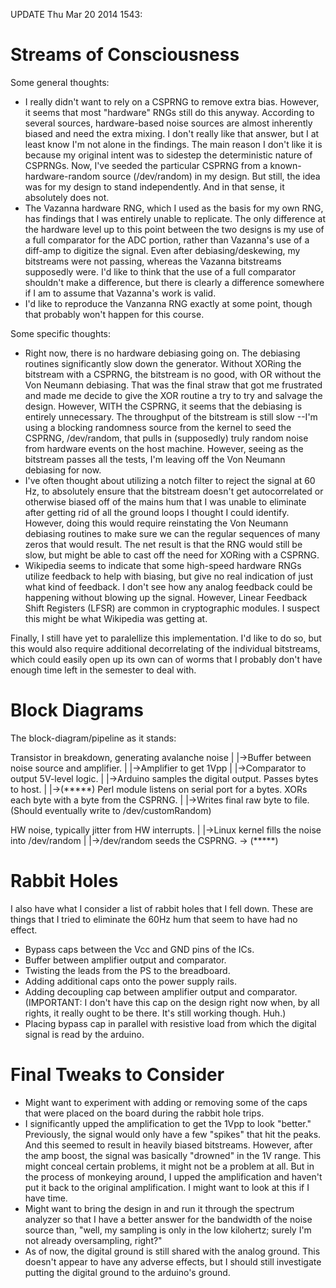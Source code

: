 UPDATE Thu Mar 20 2014 1543:

Streams of Consciousness
========================

Some general thoughts:

  * I really didn't want to rely on a CSPRNG to remove extra bias. However, it
    seems that most "hardware" RNGs still do this anyway. According to several
sources, hardware-based noise sources are almost inherently biased and need the
extra mixing. I don't really like that answer, but I at least know I'm not
alone in the findings. The main reason I don't like it is because my original 
intent was to sidestep the deterministic nature of CSPRNGs. Now, I've seeded 
the particular CSPRNG from a known-hardware-random source (/dev/random) in my 
design. But still, the idea was for my design to stand independently. And in 
that sense, it absolutely does not.
  * The Vazanna hardware RNG, which I used as the basis for my own RNG, has
    findings that I was entirely unable to replicate. The only difference at
the hardware level up to this point between the two designs is my use of a full
comparator for the ADC portion, rather than Vazanna's use of a diff-amp to
digitize the signal. Even after debiasing/deskewing, my bitstreams were not
passing, whereas the Vazanna bitstreams supposedly were. I'd like to think that
the use of a full comparator shouldn't make a difference, but there is clearly
a difference somewhere if I am to assume that Vazanna's work is valid.
  * I'd like to reproduce the Vanzanna RNG exactly at some point, though that
    probably won't happen for this course.

Some specific thoughts:

  * Right now, there is no hardware debiasing going on. The debiasing routines
    significantly slow down the generator. Without XORing the bitstream with a
CSPRNG, the bitstream is no good, with OR without the Von Neumann debiasing.
That was the final straw that got me frustrated and made me decide to give the
XOR routine a try to try and salvage the design.  However, WITH the CSPRNG, it
seems that the debiasing is entirely unnecessary.  The throughput of the
bitstream is still slow --I'm using a blocking randomness source from the
kernel to seed the CSPRNG, /dev/random, that pulls in (supposedly) truly random
noise from hardware events on the host machine. However, seeing as the
bitstream passes all the tests, I'm leaving off the Von Neumann debiasing for
now.
  * I've often thought about utilizing a notch filter to reject the signal at
    60 Hz, to absolutely ensure that the bitstream doesn't get autocorrelated
or otherwise biased off of the mains hum  that I was unable to eliminate after
getting rid of all the ground loops I thought I could identify.  However, doing
this would require reinstating the Von Neumann debiasing routines to make sure
we can the regular sequences of many zeros that would result. The net result is
that the RNG would still be slow, but might be able to cast off the need for
XORing with a CSPRNG.
  * Wikipedia seems to indicate that some high-speed hardware RNGs utilize
    feedback to help with biasing, but give no real indication of just what
kind of feedback. I don't see how any analog feedback could be happening
without blowing up the signal. However, Linear Feedback Shift Registers (LFSR)
are common in cryptographic modules. I suspect this might be what Wikipedia was
getting at.

Finally, I still have yet to paralellize this implementation. I'd like to 
do so, but this would also require additional decorrelating of the individual 
bitstreams, which could easily open up its own can of worms that I probably 
don't have enough time left in the semester to deal with.

Block Diagrams
==============

The block-diagram/pipeline as it stands:

Transistor in breakdown, generating avalanche noise
|
|->Buffer between noise source and amplifier.
   |
   |->Amplifier to get 1Vpp
      |
      |->Comparator to output 5V-level logic.
         |
         |->Arduino samples the digital output. Passes bytes to host.
            |
            |->(*****) Perl module listens on serial port for a bytes. 
               XORs each byte with a byte from the CSPRNG.
               |
               |->Writes final raw byte to file. (Should eventually write to 
                  /dev/customRandom)

HW noise, typically jitter from HW interrupts.
|
|->Linux kernel fills the noise into /dev/random
   |
   |->/dev/random seeds the CSPRNG. -> (*****)

Rabbit Holes
============

I also have what I consider a list of rabbit holes that I fell down. These are 
things that I tried to eliminate the 60Hz hum that seem to have had no 
effect.

  * Bypass caps between the Vcc and GND pins of the ICs.
  * Buffer between amplifier output and comparator.
  * Twisting the leads from the PS to the breadboard.
  * Adding additional caps onto the power supply rails.
  * Adding decoupling cap between amplifier output and comparator.  (IMPORTANT:
    I don't have this cap on the design right now when, by all rights, it
really ought to be there. It's still working though. Huh.)
  * Placing bypass cap in parallel with resistive load from which the digital
    signal is read by the arduino.

Final Tweaks to Consider
========================

  * Might want to experiment with adding or removing some of the caps that were
    placed on the board during the rabbit hole trips.
  * I significantly upped the amplification to get the 1Vpp to look "better."
    Previously, the signal would only have a few "spikes" that hit the peaks.
And this seemed to result in heavily biased bitstreams. However, after the amp
boost, the signal was basically "drowned" in the 1V range. This might conceal
certain problems, it might not be a problem at all. But in the process of
monkeying around, I upped the amplification and haven't put it back to the
original amplification. I might want to look at this if I have time.
  * Might want to bring the design in and run it through the spectrum analyzer
    so that I have a better answer for the bandwidth of the noise source than,
"well, my sampling is only in the low kilohertz; surely I'm not already
oversampling, right?"
  * As of now, the digital ground is still shared with the analog ground. This
    doesn't appear to have any adverse effects, but I should still investigate
putting the digital ground to the arduino's ground.
